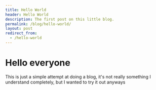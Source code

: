 ```yaml
---
title: Hello World
header: Hello World
description: The first post on this little blog.
permalink: /blog/hello-world/
layout: post
redirect_from:
  - /hello-world
---
```


# Hello everyone

This is just a simple attempt at doing a blog, it's not really something I
understand completely, but I wanted to try it out anyways
